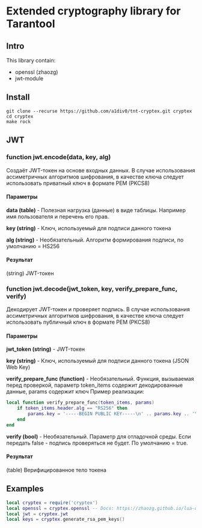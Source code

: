 # Extended cryptography library for Tarantool
## Intro
This library contain:
- openssl (zhaozg)
- jwt-module

## Install
```shell
git clone --recurse https://github.com/a1div0/tnt-cryptex.git cryptex
cd cryptex
make rock
```

## JWT
### function jwt.encode(data, key, alg)
Создаёт JWT-токен на основе входных данных.
В случае использования ассиметричных алгоритмов шифрования, в качестве ключа
следует использовать приватный ключ в формате PEM (PKCS8)

#### Параметры
**data (table)** - Полезная нагрузка (данные) в виде таблицы. Например имя пользователя и перечень его прав.

**key (string)** - Ключ, используемый для подписи данного токена

**alg (string)** - Необязательный. Алгоритм формирования подписи, по умолчанию = HS256

#### Результат
(string) JWT-токен

### function jwt.decode(jwt_token, key, verify_prepare_func, verify)
Декодирует JWT-токен и проверяет подпись. В случае использования ассиметричных алгоритмов
шифрования, в качестве ключа следует использовать публичный ключ в формате PEM (PKCS8)

#### Параметры
**jwt_token (string)** - JWT-токен

**key (string)** - Ключ, используемый для подписи данного токена (JSON Web Key)

**verify_prepare_func (function)** - Необязательный.
Функция, вызываемая перед проверкой, параметр token_items содержит декодированные данные, params содержит ключ
Пример реализации:
```lua
local function verify_prepare_func(token_items, params)
    if token_items.header.alg == "RS256" then
        params.key = '-----BEGIN PUBLIC KEY-----\n' .. params.key .. '\n-----END PUBLIC KEY-----'
    end
end
```

**verify (bool)** - Необязательный. Параметр для отладочной среды. Если передать false - подпись проверяться не будет. По умолчанию = true.

#### Результат
(table) Верифицированное тело токена

## Examples
```lua
local cryptex = require('cryptex')
local openssl = cryptex.openssl -- Docs: https://zhaozg.github.io/lua-openssl/index.html
local jwt = cryptex.jwt
local keys = cryptex.generate_rsa_pem_keys()
```
